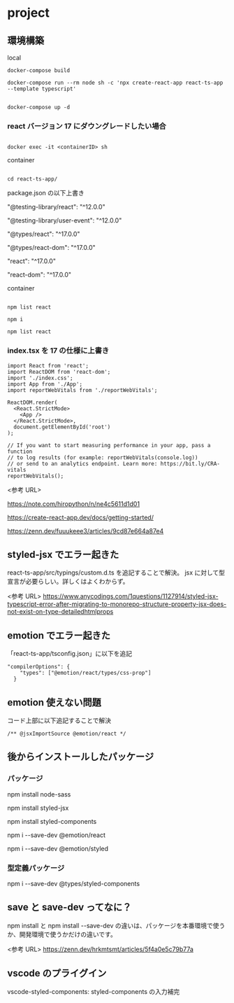 # project

## 環境構築

local

```
docker-compose build

docker-compose run --rm node sh -c 'npx create-react-app react-ts-app --template typescript'


```

```
docker-compose up -d
```

### react バージョン 17 にダウングレードしたい場合

```

docker exec -it <containerID> sh

```

container

```

cd react-ts-app/

```

package.json の以下上書き

"@testing-library/react": "^12.0.0"

"@testing-library/user-event": "^12.0.0"

"@types/react": "^17.0.0"

"@types/react-dom": "^17.0.0"

"react": "^17.0.0"

"react-dom": "^17.0.0"

container

```

npm list react

npm i

npm list react

```

### index.tsx を 17 の仕様に上書き

```
import React from 'react';
import ReactDOM from 'react-dom';
import './index.css';
import App from './App';
import reportWebVitals from './reportWebVitals';

ReactDOM.render(
  <React.StrictMode>
    <App />
  </React.StrictMode>,
  document.getElementById('root')
);

// If you want to start measuring performance in your app, pass a function
// to log results (for example: reportWebVitals(console.log))
// or send to an analytics endpoint. Learn more: https://bit.ly/CRA-vitals
reportWebVitals();

```

<参考 URL>

https://note.com/hiropython/n/ne4c5611d1d01

https://create-react-app.dev/docs/getting-started/

https://zenn.dev/fuuukeee3/articles/9cd87e664a87e4

## styled-jsx でエラー起きた

react-ts-app/src/typings/custom.d.ts
を追記することで解決。
jsx に対して型宣言が必要らしい。詳しくはよくわからず。

<参考 URL>
https://www.anycodings.com/1questions/1127914/styled-jsx-typescript-error-after-migrating-to-monorepo-structure-property-jsx-does-not-exist-on-type-detailedhtmlprops

## emotion でエラー起きた

「react-ts-app/tsconfig.json」に以下を追記

```
"compilerOptions": {
    "types": ["@emotion/react/types/css-prop"]
  }
```

## emotion 使えない問題

コード上部に以下追記することで解決

```
/** @jsxImportSource @emotion/react */
```

## 後からインストールしたパッケージ

### パッケージ

npm install node-sass

npm install styled-jsx

npm install styled-components

npm i --save-dev @emotion/react

npm i --save-dev @emotion/styled

### 型定義パッケージ

npm i --save-dev @types/styled-components

## save と save-dev ってなに？

npm install と npm install --save-dev の違いは、パッケージを本番環境で使うか、開発環境で使うかだけの違いです。

<参考 URL>
https://zenn.dev/hrkmtsmt/articles/5f4a0e5c79b77a

## vscode のプライグイン

vscode-styled-components: styled-components の入力補完
